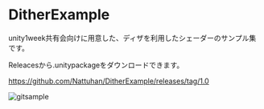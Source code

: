 # DitherExample
unity1week共有会向けに用意した、ディザを利用したシェーダーのサンプル集です。  

Releacesから.unitypackageをダウンロードできます。  

https://github.com/Nattuhan/DitherExample/releases/tag/1.0  

![gitsample](https://user-images.githubusercontent.com/14269162/149623553-08dcc37c-6a25-4c35-941c-fd1efec97d5d.gif)
